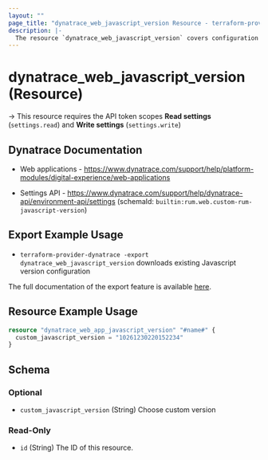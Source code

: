 ```yaml
---
layout: ""
page_title: "dynatrace_web_javascript_version Resource - terraform-provider-dynatrace"
description: |-
  The resource `dynatrace_web_javascript_version` covers configuration for web application custom RUM Javascript version
---
```


# dynatrace_web_javascript_version (Resource)

-> This resource requires the API token scopes **Read settings** (`settings.read`) and **Write settings** (`settings.write`)

## Dynatrace Documentation

- Web applications - https://www.dynatrace.com/support/help/platform-modules/digital-experience/web-applications

- Settings API - https://www.dynatrace.com/support/help/dynatrace-api/environment-api/settings (schemaId: `builtin:rum.web.custom-rum-javascript-version`)

## Export Example Usage

- `terraform-provider-dynatrace -export dynatrace_web_javascript_version` downloads existing Javascript version configuration

The full documentation of the export feature is available [here](https://registry.terraform.io/providers/dynatrace-oss/dynatrace/latest/docs/guides/export-v2).

## Resource Example Usage

```terraform
resource "dynatrace_web_app_javascript_version" "#name#" {
  custom_javascript_version = "10261230220152234"
}
```

<!-- schema generated by tfplugindocs -->
## Schema

### Optional

- `custom_javascript_version` (String) Choose custom version

### Read-Only

- `id` (String) The ID of this resource.
 